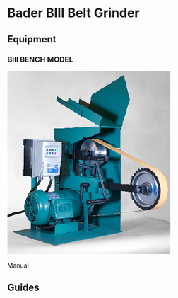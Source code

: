 # Bader BIII Belt Grinder

## Equipment

### BIII BENCH MODEL

![](../.gitbook/assets/image%20%289%29.png)

Manual

## Guides

